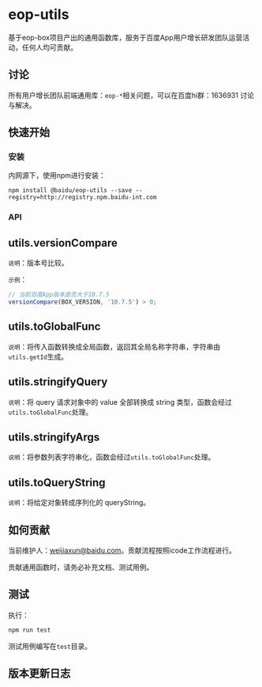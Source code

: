 # eop-utils

基于eop-box项目产出的通用函数库，服务于百度App用户增长研发团队运营活动，任何人均可贡献。

## 讨论

所有用户增长团队前端通用库：`eop-*`相关问题，可以在百度hi群：1636931 讨论与解决。

## 快速开始

### 安装

内网源下，使用npm进行安装：

```
npm install @baidu/eop-utils --save --registry=http://registry.npm.baidu-int.com
```

### API

utils.versionCompare
---

`说明`：版本号比较。

`示例`：

```js
// 当前百度App版本是否大于10.7.5
versionCompare(BOX_VERSION, '10.7.5') > 0;
```

utils.toGlobalFunc
---

`说明`：将传入函数转换成全局函数，返回其全局名称字符串，字符串由`utils.getId`生成。

utils.stringifyQuery
---

`说明`：将 query 请求对象中的 value 全部转换成 string 类型，函数会经过`utils.toGlobalFunc`处理。

utils.stringifyArgs
---

`说明`：将参数列表字符串化，函数会经过`utils.toGlobalFunc`处理。

utils.toQueryString
---

`说明`：将给定对象转成序列化的 queryString。

## 如何贡献

当前维护人：weijiaxun@baidu.com。贡献流程按照icode工作流程进行。

贡献通用函数时，请务必补充文档、测试用例。

## 测试

执行：

```sh
npm run test
```

测试用例编写在`test`目录。

## 版本更新日志
